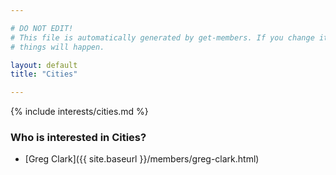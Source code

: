 ```yaml
---

# DO NOT EDIT!
# This file is automatically generated by get-members. If you change it, bad
# things will happen.

layout: default
title: "Cities"

---
```


{% include interests/cities.md %}

### Who is interested in Cities?


* [Greg Clark]({{ site.baseurl }}/members/greg-clark.html)

